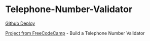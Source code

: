 # Telephone-Number-Validator

[Github Deploy](https://lquesadam.github.io/Telephone-Number-Validator/)

[Project from FreeCodeCamp](https://www.freecodecamp.org/espanol/learn/javascript-algorithms-and-data-structures-v8/build-a-telephone-number-validator-project/build-a-telephone-number-validator) - Build a Telephone Number Validator 
